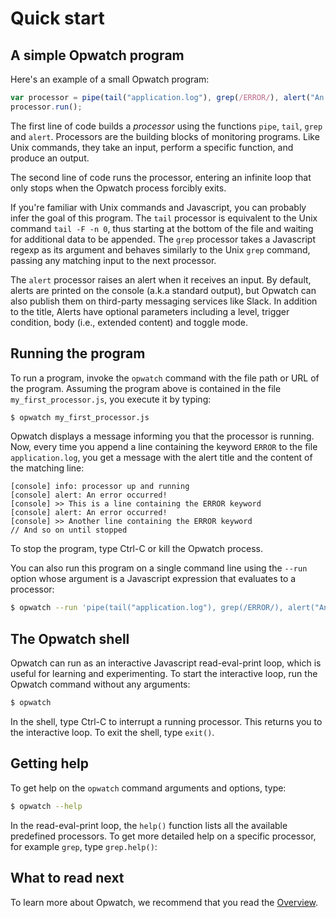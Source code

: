 # Quick start

## A simple Opwatch program

Here's an example of a small Opwatch program:

```js
var processor = pipe(tail("application.log"), grep(/ERROR/), alert("An error occurred!"));
processor.run();
```

The first line of code builds a *processor* using the functions `pipe`, `tail`, `grep` and `alert`. 
Processors are the building blocks of monitoring programs. Like Unix commands, they take an input, perform a specific 
function, and produce an output.

The second line of code runs the processor, entering an infinite loop that only stops when the Opwatch process 
forcibly exits.

If you're familiar with Unix commands and Javascript, you can probably infer the goal of this program. The `tail`
processor is equivalent to the Unix command `tail -F -n 0`, thus starting at the bottom of the file and waiting for 
additional data to be appended. The `grep` processor takes a Javascript regexp as its argument and
behaves similarly to the Unix `grep` command, passing any matching input to the next processor.

The `alert` processor raises an alert when it receives an input. By default, alerts are printed 
on the console (a.k.a standard output), but Opwatch can also publish them on third-party messaging services like Slack.
In addition to the title, Alerts have optional parameters including a level, trigger condition, body (i.e., extended 
content) and toggle mode.

## Running the program

To run a program, invoke the `opwatch` command with the file path or URL of the program. Assuming the program above
is contained in the file `my_first_processor.js`, you execute it by typing: 

```sh
$ opwatch my_first_processor.js
```

Opwatch displays a message informing you that the processor is running. Now, every time you append a line 
containing the keyword `ERROR` to the file `application.log`, you get a message with the alert title and the content
of the matching line:

```
[console] info: processor up and running
[console] alert: An error occurred!
[console] >> This is a line containing the ERROR keyword
[console] alert: An error occurred!
[console] >> Another line containing the ERROR keyword
// And so on until stopped
```

To stop the program, type Ctrl-C or kill the Opwatch process.

You can also run this program on a single command line using the `--run` option whose argument is a
Javascript expression that evaluates to a processor:

```sh
$ opwatch --run 'pipe(tail("application.log"), grep(/ERROR/), alert("An error occurred!"))'
```

## The Opwatch shell

Opwatch can run as an interactive Javascript read-eval-print loop, which is useful for learning and experimenting. 
To start the interactive loop, run the Opwatch command without any arguments:

```sh
$ opwatch
```

In the shell, type Ctrl-C to interrupt a running processor. This returns you to the interactive loop. To exit
the shell, type `exit()`.

## Getting help

To get help on the `opwatch` command arguments and options, type:

```sh
$ opwatch --help
```

In the read-eval-print loop, the `help()` function lists all the available predefined processors. To get more 
detailed help on a specific processor, for example `grep`, type `grep.help()`:

## What to read next

To learn more about Opwatch, we recommend that you read the [Overview](overview.md).
 